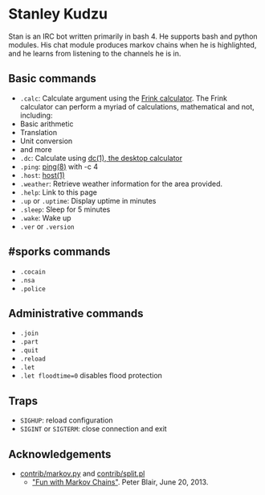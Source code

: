 Stanley Kudzu
=============

Stan is an IRC bot written primarily in bash 4. He supports bash and python
modules. His chat module produces markov chains when he is highlighted, and
he learns from listening to the channels he is in.

Basic commands
--------------

* `.calc`: Calculate argument using the [Frink calculator](http://futureboy.us/frinkdocs/). The Frink calculator can perform a myriad of calculations, mathematical and not, including:
 * Basic arithmetic
 * Translation
 * Unit conversion
 * and more
* `.dc`: Calculate using [dc(1), the desktop calculator](http://man.cx/dc)
* `.ping`: [ping(8)](http://man.cx/ping) with -c 4
* `.host`: [host(1)](http://man.cx/host)
* `.weather`: Retrieve weather information for the area provided.
* `.help`: Link to this page
* `.up` or `.uptime`: Display uptime in minutes
* `.sleep`: Sleep for 5 minutes
* `.wake`: Wake up
* `.ver` or `.version`

\#sporks commands
----------------
* `.cocain`
* `.nsa`
* `.police`

Administrative commands
-----------------------
* `.join`
* `.part`
* `.quit`
* `.reload`
* `.let`
 * `.let floodtime=0` disables flood protection

Traps
-----
* `SIGHUP`: reload configuration
* `SIGINT` or `SIGTERM`: close connection and exit

Acknowledgements
----------------
* [contrib/markov.py](contrib/markov.py) and [contrib/split.pl](contrib/split.pl)
  * ["Fun with Markov Chains"](http://petermblair.com/2013/06/fun-with-markov-chains/). Peter Blair, June 20, 2013.
